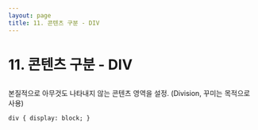 ```yaml
---
layout: page
title: 11. 콘텐츠 구분 - DIV
---
```


# 11. 콘텐츠 구분 - DIV

## <div>
본질적으로 아무것도 나타내지 않는 콘텐츠 영역을 설정.
(Division, 꾸미는 목적으로 사용)

```
div { display: block; }
```
